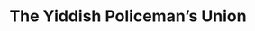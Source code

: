 ---
title: "The Yiddish Policeman’s Union"
slug: "the-yiddish-policeman-s-union"
subtitle: ""
publisher: "Harper/Collins"
published: "2007"
asin: "0007149824"
authors: 
  - michael-chabon
started: "2015-08-03"
start_year: "2015"
finished: "2015-08-16"
---
